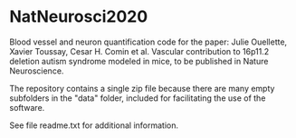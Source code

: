 # NatNeurosci2020
Blood vessel and neuron quantification code for the paper: Julie Ouellette, Xavier Toussay, Cesar H. Comin et al. Vascular contribution to 16p11.2 deletion autism syndrome modeled in mice, to be published in Nature Neuroscience.

The repository contains a single zip file because there are many empty subfolders in the "data" folder, included for facilitating the use of the software. 

See file readme.txt for additional information.
